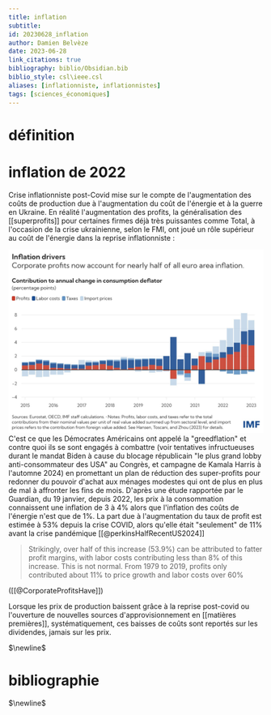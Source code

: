 ```yaml
---
title: inflation
subtitle:
id: 20230628_inflation
author: Damien Belvèze
date: 2023-06-28
link_citations: true
bibliography: biblio/Obsidian.bib
biblio_style: csl\ieee.csl
aliases: [inflationniste, inflationnistes]
tags: [sciences_économiques]
---
```


# définition

# inflation de 2022

Crise inflationniste post-Covid mise sur le compte de l'augmentation des coûts de production due à l'augmentation du coût de l'énergie et à la guerre en Ukraine. En réalité l'augmentation des profits, la généralisation des [[superprofits]] pour certaines firmes déjà très puissantes comme Total, à l'occasion de la crise ukrainienne, selon le FMI, ont joué un rôle supérieur au coût de l'énergie dans la reprise inflationniste : 

![](images/inflation.jpg)
C'est ce que les Démocrates Américains ont appelé la "greedflation" et contre quoi ils se sont engagés à combattre (voir tentatives infructueuses durant le mandat Biden à cause du blocage républicain "le plus grand lobby anti-consommateur des USA" au Congrès, et campagne de Kamala Harris à l'automne 2024) en promettant un plan de réduction des super-profits pour redonner du pouvoir d'achat aux ménages modestes qui ont de plus en plus de mal à affronter les fins de mois. 
D'après une étude rapportée par le Guardian, du 19 janvier, depuis 2022, les prix à la consommation connaissent une inflation de 3 à 4% alors que l'inflation des coûts de l'énergie n'est que de 1%. La part due à l'augmentation du taux de profit est estimée à 53% depuis la crise COVID, alors qu'elle était "seulement" de 11% avant la crise pandémique [[@perkinsHalfRecentUS2024]]

>Strikingly, over half of this increase (53.9%) can be attributed to fatter profit margins, with labor costs contributing less than 8% of this increase. This is not normal. From 1979 to 2019, profits only contributed about 11% to price growth and labor costs over 60%

([[@CorporateProfitsHave]])

Lorsque les prix de production baissent grâce à la reprise post-covid ou l'ouverture de nouvelles sources d'approvisionnement en [[matières premières]], systématiquement, ces baisses de coûts sont reportés sur les dividendes, jamais sur les prix.


$\newline$
# bibliographie
$\newline$






